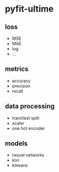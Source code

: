 # pyfit-ultime

## loss

- MSE
- MAE
- log
- ...

## metrics

- accuracy
- precision
- recall

## data processing

- train/test split
- scaler
- one hot encoder

## models

- neural networks
- knn
- kmeans
